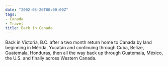 ```yaml
---
date: "2002-05-26T00:00:00Z"
tags:
- Canada
- Travel
title: Back in Canada
---
```


Back in Victoria, B.C. after a two month return home to Canada by land beginning
in Mérida, Yucatán and continuing through Cuba, Belize, Guatemala, Honduras,
then all the way back up through Guatemala, México, the U.S. and finally
across Western Canada.
